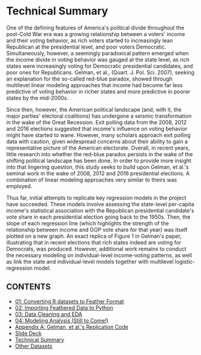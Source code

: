 Technical Summary
=================

One of the defining features of America's political divide throughout the post-Cold War era was a growing relationship between a voters' income and their voting behavior, as rich voters started to increasingly lean Republican at the presidential level, and poor voters Democratic. Simultaneously, however, a seemingly paradoxical pattern emerged when the income divide in voting behavior was gauged at the state level, as rich states were increasingly voting for Democratic presidential candidates, and poor ones for Republicans. Gelman, et al., (Quart. J. Pol. Sci. 2007), seeking an explanation for the so-called red-blue paradox, showed through multilevel linear modeling approaches that income had become far less predictive of voting behavior in richer states and more predictive in poorer states by the mid-2000s.

Since then, however, the American political landscape (and, with it, the major parties' electoral coalitions) has undergone a seismic transformation in the wake of the Great Recession. Exit polling data from the 2008, 2012 and 2016 elections suggested that income's influence on voting behavior might have started to wane. However, many scholars approach exit polling data with caution, given widespread concerns about their ability to gain a representative picture of the American electorate. Overall, in recent years, little research into whether the red-blue paradox persists in the wake of the shifting political landscape has been done. In order to provide more insight into that lingering question, this study seeks to build upon Gelman, et al.'s seminal work in the wake of 2008, 2012 and 2016 presidential elections. A combination of linear modeling approaches very similar to theirs was employed.

Thus far, initial attempts to replicate key regression models in the project have succeeded. These models involve assessing the state-level per-capita income's statistical association with the Republican presidential candidate's vote share in each presidential election going back to the 1950s. Then, the slope of each regression line (which highlights the strength of the relationship between income and GOP vote share for that year) was itself plotted on a new graph. An exact replica of Figure 1 in Gelman's paper, illustrating that in recent elections that rich states indeed are voting for Democrats, was produced. However, additional work remains to conduct the necessary modeling on individual-level income-voting patterns, as well as link the state and individual-level models together with multilevel logistic-regression model.

## CONTENTS

- [01: Converting R datasets to Feather Format](01-R-data-to-feather.ipynb)
- [02: Importing Feathered Data to Python](02-feather-to-python.ipynb)
- [03: Data Cleaning and EDA](03-data-cleaning-eda.ipynb)
- [04: Modeling Analysis (Still to Come\!)](04-modeling-analysis.ipynb)
- [Appendix A: Gelman, et al.'s Replication Code](appendix-A-replication-code.ipynb)
- [Slide Deck](Red%20State,%20Blue%20State,%20Rich%20State,%20Poor%20State.pdf)
- [Technical Summary](SUMMARY.md)
- [Other Datasets](https://mega.nz/#F!cDBkzIiL!zruMjune5VDN4nUm_CAMCw)

